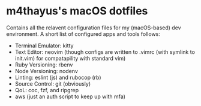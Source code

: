 # m4thayus's macOS dotfiles
Contains all the relavent configuration files for my (macOS-based) dev environment. A short list of configured apps and tools follows:

- Terminal Emulator: kitty
- Text Editor: neovim (though configs are written to .vimrc (with symlink to init.vim) for compatapility with standard vim)
- Ruby Versioning: rbenv
- Node Versioning: nodenv
- Linting: eslint (js) and rubocop (rb)
- Source Control: git (obviously)
- QoL: coc, fzf, and ripgrep
- aws (just an auth script to keep up with mfa)

